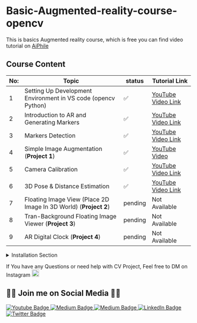 # Basic-Augmented-reality-course-opencv

This is basics Augmented reality course, which is free you can find video tutorial on [AiPhile](https://www.youtube.com/aiphile)

## Course Content

|No: | Topic | status| Tutorial Link
|------|-------|-----|----|
|1|Setting Up Development Environment in VS code (opencv Python) | ✅| [YouTube Video Link](https://youtu.be/5OgY6oCZM_E) |
|2| Introduction to AR and Generating Markers| ✅ | [YouTube Video Link](https://youtu.be/_6x7pDOJkEk) |
|3| Markers Detection| ✅ | [YouTube Video Link](https://youtu.be/P9QZhcteRlU)  |
|4| Simple Image Augmentation (**Project 1**)| ✅| [YouTube Video](https://youtu.be/wB4BRWNuJM4)
|5|Camera Calibration| ✅ |[YouTube Video Link](https://youtu.be/JHeNger8B2E) |
|6|3D Pose & Distance Estimation| ✅ | [YouTube Video Link](https://youtu.be/mn-M6Qzx6SE) |
|7| Floating Image View (Place 2D Image In 3D World) (**Project 2**) |pending | Not Available |
|8| Tran-Background Floating Image Viewer (**Project 3**)| pending | Not Available |
|9| AR Digital Clock (**Project 4**)|pending | Not Available |

<details>
<summary>Installation Section</summary>
<br>

⚠️⚠️since OpenCV has updated the function names in the new version, the source code will work specified version ⚠️⚠️.
### Windows ※
```bash
pip install opencv-contrib-python==4.5.5.62
```

### Linux🐧 or Mac🍎

```bash
pip3 install opencv-contrib-python==4.5.5.62
```

</br>
</details>

If You have any Questions or need help with CV Project, Feel free to DM on Instagram  <a href="https://www.instagram.com/aiphile17/">  <img alt="Instagram" src="https://user-images.githubusercontent.com/66181793/131223931-32d84c10-88b4-4cd6-8eb8-89f06c3b5b51.png"  width="20"> </a>

## 💚🖤 Join me on Social Media 🖤💚

 
   <div id="badges">

 <!-- Youtube Badge -->
  <a href="https://www.youtube.com/c/aiphile">
    <img src="https://img.shields.io/badge/YouTube-red?style=for-the-badge&logo=youtube&logoColor=white" alt="Youtube Badge"/>
  </a>

<!-- Instagram Badge  -->
  <a href="https://www.instagram.com/aiphile17">
    <img src="https://img.shields.io/badge/Instagram-purple?style=for-the-badge&logo=Instagram&logoColor=white" alt="Medium Badge"/>

<!-- Medium Badge  -->
  <a href="https://medium.com/@aiphile">
    <img src="https://img.shields.io/badge/Medium-black?style=for-the-badge&logo=Medium&logoColor=white" alt="Medium Badge"/>
  </a>

<!-- LinkedIn Badge -->
  <a href="https://www.linkedin.com/company/aiphile">
    <img src="https://img.shields.io/badge/LinkedIn-blue?style=for-the-badge&logo=linkedin&logoColor=white" alt="LinkedIn Badge"/>
  </a>

  <!-- Twitter Badge  -->
  <a href="https://twitter.com/ai_phile">
    <img src="https://img.shields.io/badge/Twitter-blue?style=for-the-badge&logo=twitter&logoColor=white" alt="Twitter Badge"/>
  </a>

  <!-- Face book badge  -->
  <!-- <a href="your-twitter-URL">
    <img src="https://img.shields.io/badge/Facebook-blue?style=for-the-badge&logo=Facebook&logoColor=white" alt="Facebook Badge"/>
  </a> -->




 
</div>
